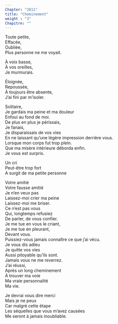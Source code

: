 ```yaml
---
Chapter: "2011"
title: "Cheminement"
weight : "3"
Chapitre: ""
---
```

Toute petite,  
Effacée,  
Oubliée,  
Plus personne ne me voyait.

À voix basse,  
À vos oreilles,  
Je murmurais.

Éloignée,  
Repoussée,  
À toujours être absente,  
J’ai fini par m’isoler.

Solitaire,  
Je gardais ma peine et ma douleur  
Enfoui au fond de moi.  
De plus en plus je périssais,  
Je fanais,  
Je disparaissais de vos vies  
En ne laissant qu’une légère impression derrière vous.  
Lorsque mon corps fut trop plein.    
Que ma misère intérieure déborda enfin.  
Je vous est surpris.

Un cri  
Peut-être trop fort  
A surgit de ma petite personne  

Votre amitié  
Votre fausse amitié  
Je n’en veux pas  
Laissez-moi crier ma peine  
Laissez-moi me briser.  
Ce n’est pas vous  
Qui, longtemps refusiez  
De parler, de vous confier.  
Je me tue en vous le criant,  
Je me tue en pleurant,  
Devant vous.  
Puissiez-vous jamais connaître ce que j’ai vécu.  
Je vous dis adieu  
Je quitte vos vies  
Aussi pitoyable qu’ils sont.  
Jamais vous ne me reverrez.  
J’ai réussi,  
Après un long cheminement  
À trouver ma voie  
Ma vraie personnalité  
Ma vie.  

Je devrai vous dire merci  
Mais je ne peux  
Car malgré cette étape  
Les séquelles que vous m’avez causées  
Me seront à jamais inoubliable.

